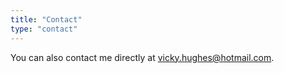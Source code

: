 ```yaml
---
title: "Contact"
type: "contact"
---
```


You can also contact me directly at [vicky.hughes@hotmail.com](vicky.hughes@hotmail.com).
